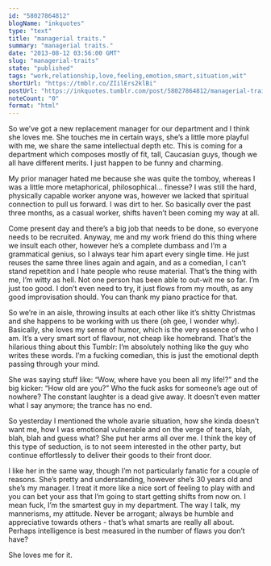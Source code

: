 ```yaml
---
id: "58027864812"
blogName: "inkquotes"
type: "text"
title: "managerial traits."
summary: "managerial traits."
date: "2013-08-12 03:56:00 GMT"
slug: "managerial-traits"
state: "published"
tags: "work,relationship,love,feeling,emotion,smart,situation,wit"
shortUrl: "https://tmblr.co/ZIilErs2klBi"
postUrl: "https://inkquotes.tumblr.com/post/58027864812/managerial-traits"
noteCount: "0"
format: "html"
---
```


So we’ve got a new replacement manager for our department and I think she loves me. She touches me in certain ways, she’s a little more playful with me, we share the same intellectual depth etc. This is coming for a department which composes mostly of fit, tall, Caucasian guys, though we all have different merits. I just happen to be funny and charming.

My prior manager hated me because she was quite the tomboy, whereas I was a little more metaphorical, philosophical… finesse? I was still the hard, physically capable worker anyone was, however we lacked that spiritual connection to pull us forward. I was dirt to her. So basically over the past three months, as a casual worker, shifts haven’t been coming my way at all.

Come present day and there’s a big job that needs to be done, so everyone needs to be recruited. Anyway, me and my work friend do this thing where we insult each other, however he’s a complete dumbass and I’m a grammatical genius, so I always tear him apart every single time. He just reuses the same three lines again and again, and as a comedian, I can’t stand repetition and I hate people who reuse material. That’s the thing with me, I’m witty as hell. Not one person has been able to out-wit me so far. I’m just too good. I don’t even need to try, it just flows from my mouth, as any good improvisation should. You can thank my piano practice for that. 

So we’re in an aisle, throwing insults at each other like it’s shitty Christmas and she happens to be working with us there (oh gee, I wonder why). Basically, she loves my sense of humor, which is the very essence of who I am. It’s a very smart sort of flavour, not cheap like homebrand. That’s the hilarious thing about this Tumblr: I’m absolutely nothing like the guy who writes these words. I’m a fucking comedian, this is just the emotional depth passing through your mind.

She was saying stuff like: “Wow, where have you been all my life!?” and the big kicker: “How old are you?” Who the fuck asks for someone’s age out of nowhere? The constant laughter is a dead give away. It doesn’t even matter what I say anymore; the trance has no end. 

So yesterday I mentioned the whole avarie situation, how she kinda doesn’t want me, how I was emotional vulnerable and on the verge of tears, blah, blah, blah and guess what? She put her arms all over me. I think the key of this type of seduction, is to not seem interested in the other party, but continue effortlessly to deliver their goods to their front door. 

I like her in the same way, though I’m not particularly fanatic for a couple of reasons. She’s pretty and understanding, however she’s 30 years old and she’s my manager. I treat it more like a nice sort of feeling to play with and you can bet your ass that I’m going to start getting shifts from now on. I mean fuck, I’m the smartest guy in my department. The way I talk, my mannerisms, my attitude. Never be arrogant; always be humble and appreciative towards others - that’s what smarts are really all about. Perhaps intelligence is best measured in the number of flaws you don’t have? 

She loves me for it.